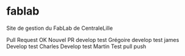 # fablab
Site de gestion du FabLab de CentraleLille

Pull Request OK
Nouvel PR
develop test Grégoire
develop test james
Develop test Charles
Develop test Martin
Test pull push
